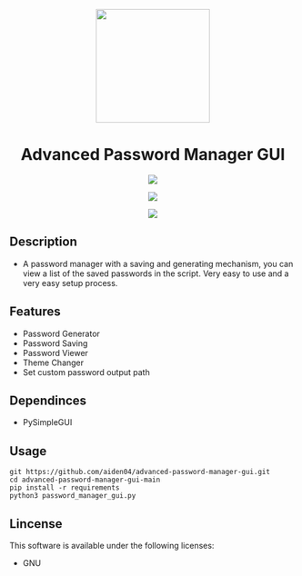 <p align="center">
  <img width="200" height="200" src="https://user-images.githubusercontent.com/9298623/117010984-5f242c00-acbb-11eb-9a83-141477449137.png"
>
</p>

<h1 align="center">
  Advanced Password Manager GUI
</h1>

<p align="center">
  <img src="https://user-images.githubusercontent.com/9298623/117012344-d908e500-acbc-11eb-8480-38d54021543c.png"/>
</p>

<p align="center">
  <img src="https://user-images.githubusercontent.com/9298623/117012770-44eb4d80-acbd-11eb-84fd-b735a10e2aa9.png"/>
</p>

<p align="center">
  <img src="https://user-images.githubusercontent.com/9298623/117015289-90066000-acbf-11eb-8cbc-faf11fdf6906.png"/>
</p>

## Description
- A password manager with a saving and generating mechanism, you can view a list of the saved passwords in the script. Very easy to use and a very easy setup process.

## Features
- Password Generator
- Password Saving
- Password Viewer
- Theme Changer
- Set custom password output path

## Dependinces
- PySimpleGUI

## Usage
```batch
git https://github.com/aiden04/advanced-password-manager-gui.git
cd advanced-password-manager-gui-main
pip install -r requirements
python3 password_manager_gui.py
```

## Lincense
This software is available under the following licenses:
- GNU
